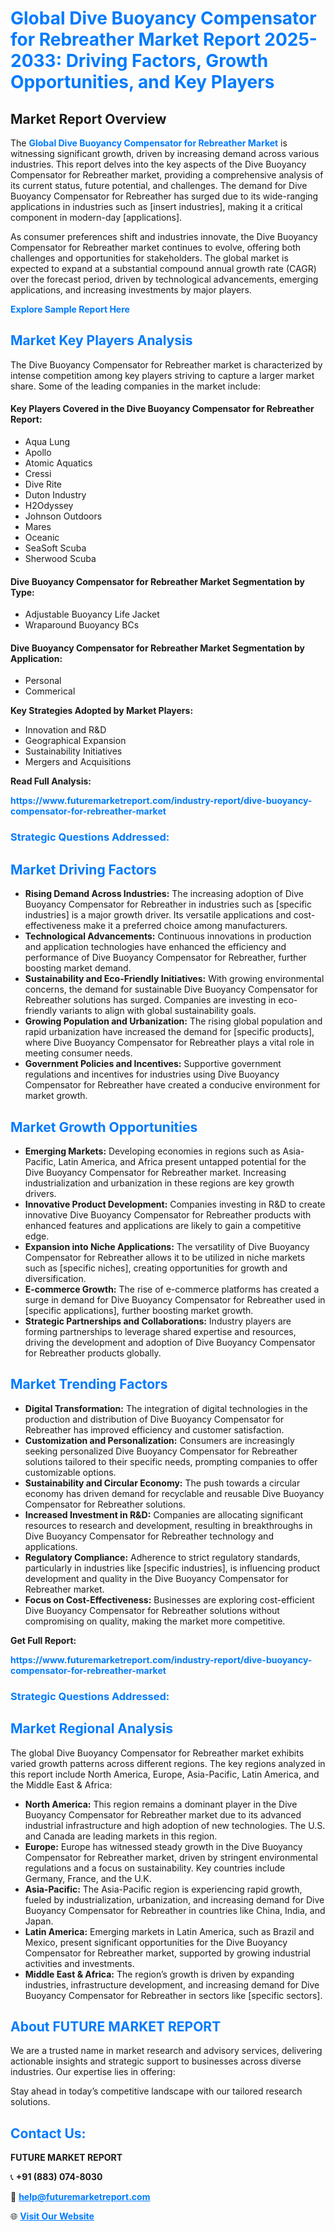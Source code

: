 <h1 style="color: #007BFF;">Global Dive Buoyancy Compensator for Rebreather Market Report 2025-2033: Driving Factors, Growth Opportunities, and Key Players</h1>

<section id="overview">
<h2>Market Report Overview</h2>
<p>The <a href="https://www.futuremarketreport.com/industry-report/dive-buoyancy-compensator-for-rebreather-market" style="color: #007BFF; text-decoration: none;"><strong>Global Dive Buoyancy Compensator for Rebreather Market</strong></a> is witnessing significant growth, driven by increasing demand across various industries. This report delves into the key aspects of the Dive Buoyancy Compensator for Rebreather market, providing a comprehensive analysis of its current status, future potential, and challenges. The demand for Dive Buoyancy Compensator for Rebreather has surged due to its wide-ranging applications in industries such as [insert industries], making it a critical component in modern-day [applications].</p>
<p>As consumer preferences shift and industries innovate, the Dive Buoyancy Compensator for Rebreather market continues to evolve, offering both challenges and opportunities for stakeholders. The global market is expected to expand at a substantial compound annual growth rate (CAGR) over the forecast period, driven by technological advancements, emerging applications, and increasing investments by major players.</p>
</section>

<section id="overview">
<p><a href="https://www.futuremarketreport.com/request-sample/reportId=92386" style="color: #007BFF; text-decoration: none;"><strong>Explore Sample Report Here</strong></a></p>
</section>

<section id="key-players">
<h2 style="color: #007BFF;">Market Key Players Analysis</h2>
<p>The Dive Buoyancy Compensator for Rebreather market is characterized by intense competition among key players striving to capture a larger market share. Some of the leading companies in the market include:</p>
<h4>Key Players Covered in the Dive Buoyancy Compensator for Rebreather Report:</h4>
<ul><li>Aqua Lung</li><li>Apollo</li><li>Atomic Aquatics</li><li>Cressi</li><li>Dive Rite</li><li>Duton Industry</li><li>H2Odyssey</li><li>Johnson Outdoors</li><li>Mares</li><li>Oceanic</li><li>SeaSoft Scuba</li><li>Sherwood Scuba</li></ul>
<h4>Dive Buoyancy Compensator for Rebreather Market Segmentation by Type:</h4>
<ul><li>Adjustable Buoyancy Life Jacket</li><li>Wraparound Buoyancy BCs</li></ul>

<h4>Dive Buoyancy Compensator for Rebreather Market Segmentation by Application:</h4>
<ul><li>Personal</li><li>Commerical</li></ul>
<p><strong>Key Strategies Adopted by Market Players:</strong></p>
<ul>
<li>Innovation and R&D</li>
<li>Geographical Expansion</li>
<li>Sustainability Initiatives</li>
<li>Mergers and Acquisitions</li>
</ul>
</section>

<section>
<p><strong>Read Full Analysis: </strong></p><a href="https://www.futuremarketreport.com/industry-report/dive-buoyancy-compensator-for-rebreather-market" style="color: #007BFF; text-decoration: none;"><strong>https://www.futuremarketreport.com/industry-report/dive-buoyancy-compensator-for-rebreather-market</strong></a>
<h3 style="color: #007BFF;">Strategic Questions Addressed:</h3>
</section>

<section id="driving-factors">
<h2 style="color: #007BFF;">Market Driving Factors</h2>
<ul>
<li><strong>Rising Demand Across Industries:</strong> The increasing adoption of Dive Buoyancy Compensator for Rebreather in industries such as [specific industries] is a major growth driver. Its versatile applications and cost-effectiveness make it a preferred choice among manufacturers.</li>
<li><strong>Technological Advancements:</strong> Continuous innovations in production and application technologies have enhanced the efficiency and performance of Dive Buoyancy Compensator for Rebreather, further boosting market demand.</li>
<li><strong>Sustainability and Eco-Friendly Initiatives:</strong> With growing environmental concerns, the demand for sustainable Dive Buoyancy Compensator for Rebreather solutions has surged. Companies are investing in eco-friendly variants to align with global sustainability goals.</li>
<li><strong>Growing Population and Urbanization:</strong> The rising global population and rapid urbanization have increased the demand for [specific products], where Dive Buoyancy Compensator for Rebreather plays a vital role in meeting consumer needs.</li>
<li><strong>Government Policies and Incentives:</strong> Supportive government regulations and incentives for industries using Dive Buoyancy Compensator for Rebreather have created a conducive environment for market growth.</li>
</ul>
</section>

<section id="growth-opportunities">
<h2 style="color: #007BFF;">Market Growth Opportunities</h2>
<ul>
<li><strong>Emerging Markets:</strong> Developing economies in regions such as Asia-Pacific, Latin America, and Africa present untapped potential for the Dive Buoyancy Compensator for Rebreather market. Increasing industrialization and urbanization in these regions are key growth drivers.</li>
<li><strong>Innovative Product Development:</strong> Companies investing in R&D to create innovative Dive Buoyancy Compensator for Rebreather products with enhanced features and applications are likely to gain a competitive edge.</li>
<li><strong>Expansion into Niche Applications:</strong> The versatility of Dive Buoyancy Compensator for Rebreather allows it to be utilized in niche markets such as [specific niches], creating opportunities for growth and diversification.</li>
<li><strong>E-commerce Growth:</strong> The rise of e-commerce platforms has created a surge in demand for Dive Buoyancy Compensator for Rebreather used in [specific applications], further boosting market growth.</li>
<li><strong>Strategic Partnerships and Collaborations:</strong> Industry players are forming partnerships to leverage shared expertise and resources, driving the development and adoption of Dive Buoyancy Compensator for Rebreather products globally.</li>
</ul>
</section>

<section id="trending-factors">
<h2 style="color: #007BFF;">Market Trending Factors</h2>
<ul>
<li><strong>Digital Transformation:</strong> The integration of digital technologies in the production and distribution of Dive Buoyancy Compensator for Rebreather has improved efficiency and customer satisfaction.</li>
<li><strong>Customization and Personalization:</strong> Consumers are increasingly seeking personalized Dive Buoyancy Compensator for Rebreather solutions tailored to their specific needs, prompting companies to offer customizable options.</li>
<li><strong>Sustainability and Circular Economy:</strong> The push towards a circular economy has driven demand for recyclable and reusable Dive Buoyancy Compensator for Rebreather solutions.</li>
<li><strong>Increased Investment in R&D:</strong> Companies are allocating significant resources to research and development, resulting in breakthroughs in Dive Buoyancy Compensator for Rebreather technology and applications.</li>
<li><strong>Regulatory Compliance:</strong> Adherence to strict regulatory standards, particularly in industries like [specific industries], is influencing product development and quality in the Dive Buoyancy Compensator for Rebreather market.</li>
<li><strong>Focus on Cost-Effectiveness:</strong> Businesses are exploring cost-efficient Dive Buoyancy Compensator for Rebreather solutions without compromising on quality, making the market more competitive.</li>
</ul>
</section>

<section>
<p><strong>Get Full Report: </strong></p><a href="https://www.futuremarketreport.com/industry-report/dive-buoyancy-compensator-for-rebreather-market" style="color: #007BFF; text-decoration: none;"><strong>https://www.futuremarketreport.com/industry-report/dive-buoyancy-compensator-for-rebreather-market</strong></a>
<h3 style="color: #007BFF;">Strategic Questions Addressed:</h3>
</section>


<section id="regional-analysis">
<h2 style="color: #007BFF;">Market Regional Analysis</h2>
<p>The global Dive Buoyancy Compensator for Rebreather market exhibits varied growth patterns across different regions. The key regions analyzed in this report include North America, Europe, Asia-Pacific, Latin America, and the Middle East & Africa:</p>
<ul>
<li><strong>North America:</strong> This region remains a dominant player in the Dive Buoyancy Compensator for Rebreather market due to its advanced industrial infrastructure and high adoption of new technologies. The U.S. and Canada are leading markets in this region.</li>
<li><strong>Europe:</strong> Europe has witnessed steady growth in the Dive Buoyancy Compensator for Rebreather market, driven by stringent environmental regulations and a focus on sustainability. Key countries include Germany, France, and the U.K.</li>
<li><strong>Asia-Pacific:</strong> The Asia-Pacific region is experiencing rapid growth, fueled by industrialization, urbanization, and increasing demand for Dive Buoyancy Compensator for Rebreather in countries like China, India, and Japan.</li>
<li><strong>Latin America:</strong> Emerging markets in Latin America, such as Brazil and Mexico, present significant opportunities for the Dive Buoyancy Compensator for Rebreather market, supported by growing industrial activities and investments.</li>
<li><strong>Middle East & Africa:</strong> The region’s growth is driven by expanding industries, infrastructure development, and increasing demand for Dive Buoyancy Compensator for Rebreather in sectors like [specific sectors].</li>
</ul>
</section>

<footer>
<h2 style="color: #007BFF;">About FUTURE MARKET REPORT</h2>
<p>We are a trusted name in market research and advisory services, delivering actionable insights and strategic support to businesses across diverse industries. Our expertise lies in offering:</p>

<p>Stay ahead in today’s competitive landscape with our tailored research solutions.</p>

<h2 style="color: #007BFF;">Contact Us:</h2>
<p><strong>FUTURE MARKET REPORT</strong></p>
<p>📞 <strong>+91 (883) 074-8030</strong></p>
<p>📧 <strong><a href="mailto:help@futuremarketreport.com" style="color: #007BFF;">help@futuremarketreport.com</a></strong></p>
<p>🌐 <strong><a href="https://www.futuremarketreport.com/" style="color: #007BFF;">Visit Our Website</a></strong></p>
</footer>